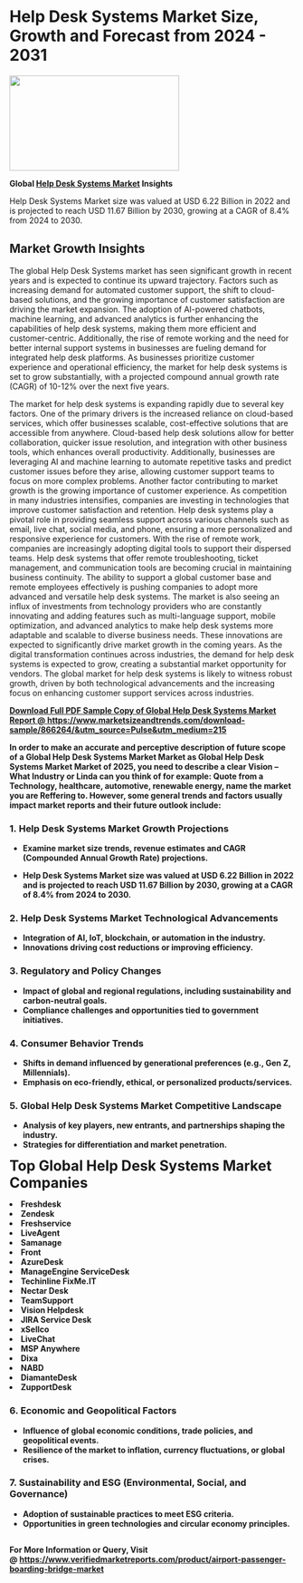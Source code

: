 <H1>Help Desk Systems Market Size, Growth and Forecast from 2024 - 2031</H1><img class="aligncenter size-medium wp-image-584254" src="https://thirdeyenews.in/wp-content/uploads/2024/09/Global-Market-Research-300x168.jpeg" alt="" width="300" height="168" /><p><strong>Global&nbsp;<a href="https://www.marketsizeandtrends.com/download-sample/866264/&amp;utm_source=Pulse&amp;utm_medium=215">Help Desk Systems Market</a> Insights</strong></p><p>Help Desk Systems Market size was valued at USD 6.22 Billion in 2022 and is projected to reach USD 11.67 Billion by 2030, growing at a CAGR of 8.4% from 2024 to 2030.</p><p><h2>Market Growth Insights</h2> <p>The global Help Desk Systems market has seen significant growth in recent years and is expected to continue its upward trajectory. Factors such as increasing demand for automated customer support, the shift to cloud-based solutions, and the growing importance of customer satisfaction are driving the market expansion. The adoption of AI-powered chatbots, machine learning, and advanced analytics is further enhancing the capabilities of help desk systems, making them more efficient and customer-centric. Additionally, the rise of remote working and the need for better internal support systems in businesses are fueling demand for integrated help desk platforms. As businesses prioritize customer experience and operational efficiency, the market for help desk systems is set to grow substantially, with a projected compound annual growth rate (CAGR) of 10-12% over the next five years.</p> <p><strong><a href="#"></a></strong></p> <p>The market for help desk systems is expanding rapidly due to several key factors. One of the primary drivers is the increased reliance on cloud-based services, which offer businesses scalable, cost-effective solutions that are accessible from anywhere. Cloud-based help desk solutions allow for better collaboration, quicker issue resolution, and integration with other business tools, which enhances overall productivity. Additionally, businesses are leveraging AI and machine learning to automate repetitive tasks and predict customer issues before they arise, allowing customer support teams to focus on more complex problems. Another factor contributing to market growth is the growing importance of customer experience. As competition in many industries intensifies, companies are investing in technologies that improve customer satisfaction and retention. Help desk systems play a pivotal role in providing seamless support across various channels such as email, live chat, social media, and phone, ensuring a more personalized and responsive experience for customers. With the rise of remote work, companies are increasingly adopting digital tools to support their dispersed teams. Help desk systems that offer remote troubleshooting, ticket management, and communication tools are becoming crucial in maintaining business continuity. The ability to support a global customer base and remote employees effectively is pushing companies to adopt more advanced and versatile help desk systems. The market is also seeing an influx of investments from technology providers who are constantly innovating and adding features such as multi-language support, mobile optimization, and advanced analytics to make help desk systems more adaptable and scalable to diverse business needs. These innovations are expected to significantly drive market growth in the coming years. As the digital transformation continues across industries, the demand for help desk systems is expected to grow, creating a substantial market opportunity for vendors. The global market for help desk systems is likely to witness robust growth, driven by both technological advancements and the increasing focus on enhancing customer support services across industries.</p> <p><strong><a href="#"></p><p><span class=""><strong>Download Full PDF Sample Copy of Global Help Desk Systems Market Report</strong> @ <a href="https://www.marketsizeandtrends.com/download-sample/866264/&amp;utm_source=Pulse&amp;utm_medium=215" target="_blank">https://www.marketsizeandtrends.com/download-sample/866264/&amp;utm_source=Pulse&amp;utm_medium=215</a></span></p><p>In order to make an accurate and perceptive description of future scope of a Global&nbsp;Help Desk Systems Market Market as Global&nbsp;Help Desk Systems Market Market of 2025, you need to describe a clear Vision &ndash; What Industry or Linda can you think of for example: Quote from a Technology, healthcare, automotive, renewable energy, name the market you are Reffering to. However, some general trends and factors usually impact market reports and their future outlook include:</p><h3>1.&nbsp;<strong>Help Desk Systems Market Growth Projections</strong></h3><ul><li>Examine market size trends, revenue estimates and CAGR (Compounded Annual Growth Rate) projections.</li><li><p>Help Desk Systems Market size was valued at USD 6.22 Billion in 2022 and is projected to reach USD 11.67 Billion by 2030, growing at a CAGR of 8.4% from 2024 to 2030.</p></li></ul><h3>2.&nbsp;<strong>Help Desk Systems Market Technological Advancements</strong></h3><ul><li>Integration of AI, IoT, blockchain, or automation in the industry.</li><li>Innovations driving cost reductions or improving efficiency.</li></ul><h3>3.&nbsp;<strong>Regulatory and Policy Changes</strong></h3><ul><li>Impact of global and regional regulations, including sustainability and carbon-neutral goals.</li><li>Compliance challenges and opportunities tied to government initiatives.</li></ul><h3>4.&nbsp;<strong>Consumer Behavior Trends</strong></h3><ul><li>Shifts in demand influenced by generational preferences (e.g., Gen Z, Millennials).</li><li>Emphasis on eco-friendly, ethical, or personalized products/services.</li></ul><h3>5.&nbsp;<strong>Global Help Desk Systems Market Competitive Landscape</strong></h3><ul><li>Analysis of key players, new entrants, and partnerships shaping the industry.</li><li>Strategies for differentiation and market penetration.</li></ul><p data-pm-slice="1 1 []"><span style="color: inherit; font-family: inherit; font-size: 25px;">Top Global Help Desk Systems Market Companies</span></p><div class="" data-test-id=""><p><li>Freshdesk</li><li> Zendesk</li><li> Freshservice</li><li> LiveAgent</li><li> Samanage</li><li> Front</li><li> AzureDesk</li><li> ManageEngine ServiceDesk</li><li> Techinline FixMe.IT</li><li> Nectar Desk</li><li> TeamSupport</li><li> Vision Helpdesk</li><li> JIRA Service Desk</li><li> xSellco</li><li> LiveChat</li><li> MSP Anywhere</li><li> Dixa</li><li> NABD</li><li> DiamanteDesk</li><li> ZupportDesk</li></p></div><h3>6.&nbsp;<strong>Economic and Geopolitical Factors</strong></h3><ul><li>Influence of global economic conditions, trade policies, and geopolitical events.</li><li>Resilience of the market to inflation, currency fluctuations, or global crises.</li></ul><h3>7.&nbsp;<strong>Sustainability and ESG (Environmental, Social, and Governance)</strong></h3><ul><li>Adoption of sustainable practices to meet ESG criteria.</li><li>Opportunities in green technologies and circular economy principles.</li></ul><h2><strong style="font-size: 14px;">For More Information or Query, Visit @&nbsp;</strong><a style="background-color: #ffffff; font-size: 14px;" href="https://www.marketsizeandtrends.com/report/help-desk-systems-market/" target="_blank">https://www.verifiedmarketreports.com/product/airport-passenger-boarding-bridge-market</a></h2>
